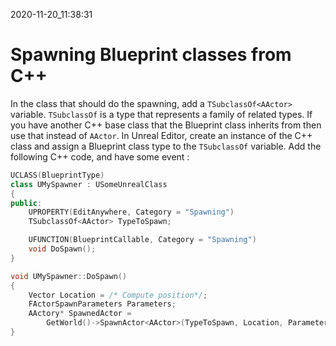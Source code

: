 2020-11-20_11:38:31

# Spawning Blueprint classes from C++

In the class that should do the spawning, add a `TSubclassOf<AActor>` variable.
`TSubclassOf` is a type that represents a family of related types.
If you have another C++ base class that the Blueprint class inherits from then use that instead of `AActor`.
In Unreal Editor, create an instance of the C++ class and assign a Blueprint class type to the `TSubclassOf` variable.
Add the following C++ code, and have some event :
```c++
UCLASS(BlueprintType)
class UMySpawner : USomeUnrealClass
{
public:
    UPROPERTY(EditAnywhere, Category = "Spawning")
    TSubclassOf<AActor> TypeToSpawn;

    UFUNCTION(BlueprintCallable, Category = "Spawning")
    void DoSpawn();
}

void UMySpawner::DoSpawn()
{
    Vector Location = /* Compute position*/;
    FActorSpawnParameters Parameters;
    AActory* SpawnedActor =
        GetWorld()->SpawnActor<AActor>(TypeToSpawn, Location, Parameters);
}
```